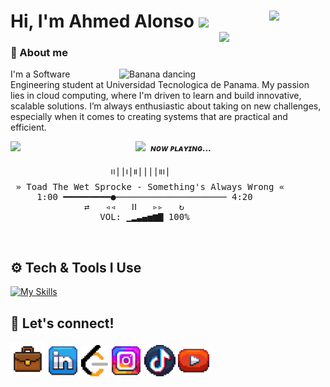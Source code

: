 
# Hi, I'm Ahmed Alonso <img src="https://media.tenor.com/2nzJPPcHjFoAAAAi/hello-hi.gif" width="50">  <a href="https://media.licdn.com/dms/document/media/v2/D4E2DAQE3-Uq04M_S7Q/profile-treasury-document-pdf-analyzed/B4EZYjIklyGgAg-/0/1744346173416?e=1755734400&v=beta&t=YgDjfHWTOa2LHiRy3rmh3-hmmilYoH8_RPT49rvv0cM"><img width ="90" src="https://learn.microsoft.com/en-us/media/learn/certification/badges/microsoft-certified-fundamentals-badge.svg " align="right"></a> <a href="https://catalog-education.oracle.com/ords/certview/sharebadge?id=96EBF4878D9B2152CA699C64DD7D0A6558593952B81AD85C6E626B8BC772439A "><img width ="170" src="https://brm-workforce.oracle.com/pdf/certview/images/OCI25FNDCFAV1.png" align="right"></a> 

<h3>🧠 About me </h3>


<img align="right" width=330px alt="Banana dancing" src="https://media.tenor.com/ixbwqH97JCEAAAAj/guts-defeated.gif" />


I'm a Software Engineering student at Universidad Tecnologica de Panama. My passion lies in cloud computing, where I'm driven to learn and build innovative, scalable solutions. I’m always enthusiastic about taking on new challenges, especially when it comes to creating systems that are practical and efficient.


 <img src="https://media1.tenor.com/m/sHQOEDdNomMAAAAd/monkey-music.gif" width="70px">&nbsp;  ***ɴᴏᴡ ᴘʟᴀʏɪɴɢ...***
  <img align="left" width="200px" src="https://lh3.googleusercontent.com/7nJmV1o_LFVdiiganEM082TgFzdbxTMz9Z2Pn0eM6GQeP8CsR_A0F0KjyYIBFwqsJ3pzzrtkMpJ910nL">
  <br>

<pre>
                   ၊၊||၊|။||||။‌‌‌‌‌၊|
 » Toad The Wet Sprocke - Something's Always Wrong «
     1:00 ━━━━━━━━━●───────────────────── 4:20
              ⇄   ◃◃   ⅠⅠ   ▹▹   ↻
                 VOL: ▁▂▃▄▅▆▇ 100%
</pre>
  <br>

## ⚙️ Tech & Tools I Use

[![My Skills](https://skillicons.dev/icons?i=py,azure,aws,grafana,gcp,linux,terraform,kubernetes)](https://skillicons.dev)



## 🔗 Let's connect!
<p align="left">

  <a href="">
  <img src="image-from-rawpixel-id-20138952-png.png" width="55px" alt="Portafolio"></a>

  <a href="https://www.linkedin.com/in/ahmedalonso/">
  <img src="LinkedIn.png" width="50px" alt="LinkedIn"></a>
 
  <a href="https://leetcode.com/u/AhmedAlo/">
  <img src="leetcode.png" width="43px" alt="Leetcode"></a>
  
  <a href="">
  <img src="Instagram.png" width="50px" alt="Instagram"></a>

   <a href="">
  <img src="TikTok.png" width="50px" alt="Tik Tok"></a>

   <a href="">
  <img src="Youtube.png" width="50px" alt="Youtube"></a>

  
</p> 
